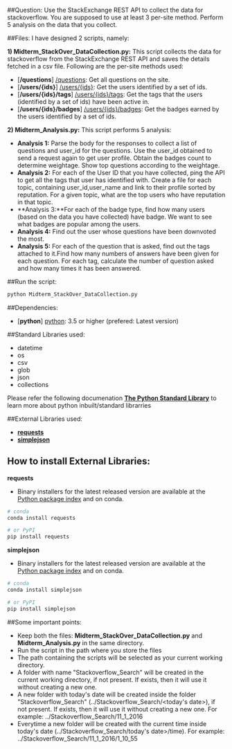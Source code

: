 ##Question:
Use the StackExchange REST API to collect the data for stackoverflow. You are supposed to use at least 3 per-site method. 
Perform 5 analysis on the data that you collect.

##Files: 
I have designed 2 scripts, namely:

**1) Midterm_StackOver_DataCollection.py:**
This script collects the data for stackoverflow from the StackExchange REST API and saves the details fetched in a csv file. 
Following are the per-site methods used: 
* [**/questions**] [/questions]: Get all questions on the site.
* [**/users/{ids}**] [/users/{ids}]: Get the users identified by a set of ids.
* [**/users/{ids}/tags**] [/users/{ids}/tags]: Get the tags that the users (identified by a set of ids) have been active in.
* [**/users/{ids}/badges**] [/users/{ids}/badges]: Get the badges earned by the users identified by a set of ids.

**2) Midterm_Analysis.py:**
This script performs 5 analysis:
- **Analysis 1:** Parse the body for the responses to collect a list of questions and user_id for the questions. Use the user_id obtained to send a request again to get user profile. Obtain the badges count to determine weightage. Show top questions according to the weightage.
- **Analysis 2:** For each of the User ID that you have collected, ping the API to get all the tags that user has identified with. Create a file for each topic, containing user_id,user_name and link to their profile sorted by reputation. For a given topic, what are the top users who have reputation in that topic.
- **Analysis 3:**For each of the badge type, find how many users (based on the data you have collected) have badge. We want to see what badges are popular among the users.
- **Analysis 4:** Find out the user whose questions have been downvoted the most.
- **Analysis 5:** For each of the question that is asked, find out the tags attached to it.Find how many numbers of answers have been given for each question. For each tag, calculate the number of question asked and how many times it has been answered.


[/questions]: https://api.stackexchange.com/docs/questions
[/users/{ids}]: https://api.stackexchange.com/docs/users-by-ids
[/users/{ids}/tags]: https://api.stackexchange.com/docs/tags-on-users
[/users/{ids}/badges]: https://api.stackexchange.com/docs/badges-on-users

##Run the script:
```sh
python Midterm_StackOver_DataCollection.py
```

##Dependencies:
* [**python**] [python]: 3.5 or higher (prefered: Latest version)

[python]: https://www.python.org/downloads/release 

##Standard Libraries used:
* datetime
* os
* csv
* glob
* json
* collections

Please refer the following documenation [**The Python Standard Library**][The Python Standard Library] to learn more about python inbuilt/standard librarries

[The Python Standard Library]: https://docs.python.org/3/library/

##External Libraries used:
* [**requests**][requests]
* [**simplejson**][simplejson]

[requests]: http://docs.python-requests.org/en/master/
[simplejson]: https://simplejson.readthedocs.io/en/latest/

## How to install External Libraries:
**requests**
- Binary installers for the latest released version are available at the [Python
package index](http://pypi.python.org/pypi/requests/) and on conda.

```sh
# conda
conda install requests
```

```sh
# or PyPI
pip install requests
```

**simplejson**
- Binary installers for the latest released version are available at the [Python
package index](http://pypi.python.org/pypi/simplejson/) and on conda.

```sh
# conda
conda install simplejson
```

```sh
# or PyPI
pip install simplejson
```

##Some important points:
* Keep both the files: **Midterm_StackOver_DataCollection.py** and **Midterm_Analysis.py** in the same directory.
* Run the script in the path where you store the files
* The path containing the scripts will be selected as your current working directory.
* A folder with name "Stackoverflow_Search" will be created in the current working directory, if not present. If exists, then it will use it without creating a new one.
* A new folder with today's date will be created inside the folder "Stackoverflow_Search" (../Stackoverflow_Search/<today's date>), if not present. If exists, then it will use it without creating a new one. For example: ../Stackoverflow_Search/11_1_2016
* Everytime a new folder will be created with the current time inside today's date (../Stackoverflow_Search/today's date>/time). For example: ../Stackoverflow_Search/11_1_2016/1_10_55






